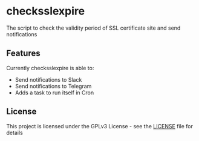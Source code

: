 # checksslexpire
The script to check the validity period of SSL certificate site and send notifications

## Features

Currently checksslexpire is able to:
- Send notifications to Slack
- Send notifications to Telegram
- Adds a task to run itself in Cron


## License

This project is licensed under the GPLv3 License - see the [LICENSE](LICENSE) file for details
